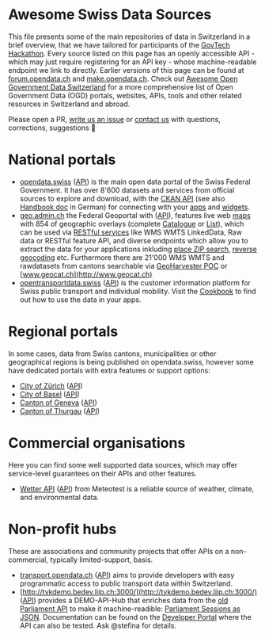 Awesome Swiss Data Sources
==========================

This file presents some of the main repositories of data in Switzerland in a brief overview, that we have tailored for participants of the [GovTech Hackathon](https://opendata.ch/events/govtech-hackathon/).
Every source listed on this page has an openly accessible API - which may just require registering for an API key - whose machine-readable endpoint we link to directly.
Earlier versions of this page can be found at [forum.opendata.ch](https://forum.opendata.ch/t/where-to-find-swiss-open-data/20) and [make.opendata.ch](https://make.opendata.ch/wiki/data:ch). Check out [Awesome Open Government Data Switzerland](https://github.com/rnckp/awesome-ogd-switzerland) for a more comprehensive list of Open Government Data (OGD) portals, websites, APIs, tools and other related resources in Switzerland and abroad.

Please open a PR, [write us an issue](issues) or [contact us](info@opendata.ch) with questions, corrections, suggestions 🙇 

# National portals

- [opendata.swiss](http://opendata.swiss) ([API](https://ckan.opendata.swiss/api)) is the main open data portal of the Swiss Federal Government. It has over 8'600 datasets and services from official sources to explore and download, with the [CKAN API](https://docs.ckan.org/en/latest/api/index.html) (see also [Handbook doc](https://handbook.opendata.swiss/de/content/nutzen/api-nutzen.html) in German) for connecting with your [apps](https://opendata.swiss/de/showcase) and [widgets](https://github.com/datalets/ckan-embed).
- [geo.admin.ch](https://www.geo.admin.ch/) the Federal Geoportal with ([API](https://api.geo.admin.ch/services/sdiservices.html)), features live web [maps](https://map.geo.admin.ch) with 854 of geographic overlays (complete [Catalogue](https://www.geo.admin.ch/de/verzeichnis-inspire/) or [List](https://api.geo.admin.ch/api/faq/index.html#which-layers-are-available)),  which can be used via [RESTful services]( https://www.geo.admin.ch/en/portrayal-services/) like WMS WMTS LinkedData, Raw data or RESTful feature API, and diverse endpoints which allow you to extract the data for your applications inkluding [place ZIP search](https://api.geo.admin.ch/services/sdiservices.html#search), [reverse geocoding](https://api.geo.admin.ch/services/sdiservices.html#examples-of-reverse-geocoding) etc. Furthermore there are 21'000 WMS WMTS and rawdatasets from cantons searchable via [GeoHarvester POC](https://davidoesch.github.io/geoservice_harvester_poc/) or  [www.geocat.ch](http://www.geocat.ch)
- [opentransportdata.swiss](https://opentransportdata.swiss) ([API](https://api.opentransportdata.swiss/)) is the customer information platform for Swiss public transport and individual mobility. Visit the [Cookbook](https://opentransportdata.swiss/en/cookbook/verwendung-der-api/) to find out how to use the data in your apps.
 

# Regional portals

In some cases, data from Swiss cantons, municipalities or other geographical regions is being published on opendata.swiss, however some have dedicated portals with extra features or support options:

- [City of Zürich](https://data.stadt-zuerich.ch/) ([API](https://opendatazurich.github.io/))
- [City of Basel](https://data.bs.ch/pages/home/) ([API](https://data.bs.ch/api/v2/console))
- [Canton of Geneva](http://ge.ch/sitg/) ([API](https://geocodage.sitg-lab.ch/api-doc))
- [Canton of Thurgau](https://data.tg.ch/pages/start/) ([API](https://data.tg.ch/api/v2/console))

# Commercial organisations

Here you can find some well supported data sources, which may offer service-level guarantees on their APIs and other features.

- [Wetter API](https://meteotest.ch/wetter-api) ([API](https://mdx.meteotest.ch/api_v1?key=AAAABBBBCCCCDDDDEEEEFFFF00001111&service=prod2data&action=sample_forecast)) from Meteotest is a reliable source of weather, climate, and environmental data.

# Non-profit hubs

These are associations and community projects that offer APIs on a non-commercial, typically limited-support, basis.

- [transport.opendata.ch](https://transport.opendata.ch) ([API](https://transport.opendata.ch/v1/locations?query=Bern)) aims to provide developers with easy programmatic access to public transport data within Switzerland.
 - [http://tykdemo.bedev.liip.ch:3000/](http://tykdemo.bedev.liip.ch:3000/) ([API](http://portal.tykdemo.bedev.liip.ch:3000/virtual/session-affairs)) provides a DEMO-API-Hub that enriches data from the [old Parliament API](http://ws-old.parlament.ch/) to make it machine-readible: [Parliament Sessions as JSON](http://portal.tykdemo.bedev.liip.ch:3000/virtual/session-affairs). Documentation can be found on the [Developer Portal](http://portal.tykdemo.bedev.liip.ch:3000/apis/) where the API can also be tested. Ask @stefina for details. 
